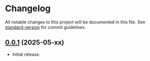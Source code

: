 # Changelog

All notable changes to this project will be documented in this file. See [standard-version](https://github.com/conventional-changelog/standard-version) for commit guidelines.

## [0.0.1](https://github.com/jendave/import-rolltables) (2025-05-xx)

* Initial release.
